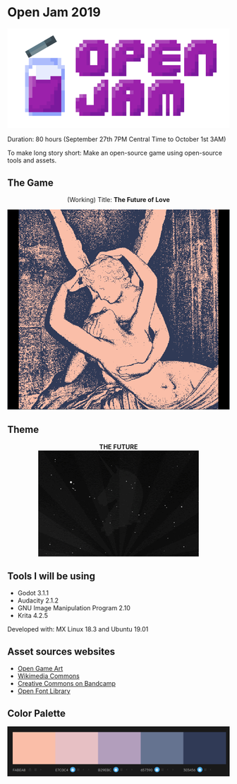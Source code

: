 # Open Jam 2019

[![OPEN JAM 2019](open-jam-logo.png)](https://itch.io/jam/open-jam-2019)

Duration: 80 hours (September 27th 7PM Central Time to October 1st 3AM)

To make long story short: Make an open-source game using open-source tools and assets.

## The Game

<p align = "center">
(Working) Title: <b>The Future of Love</b><br>
</p>

<p>
<img src="screenshots/title-image.png">
</p>

## Theme

<p align = "center">
<b>THE FUTURE</b><br>
<img src="The-Future.gif">
</p>

## Tools I will be using

* Godot 3.1.1
* Audacity 2.1.2
* GNU Image Manipulation Program 2.10
* Krita 4.2.5

Developed with: MX Linux 18.3 and Ubuntu 19.01

## Asset sources websites

* [Open Game Art](https://opengameart.org/)
* [Wikimedia Commons](https://commons.wikimedia.org/wiki/Main_Page)
* [Creative Commons on Bandcamp](https://bandcamp.com/tag/creative-commons)
* [Open Font Library](http://openfontlibrary.org/)

## Color Palette

<p align = "center">
<img src="main-color-palette.png">
</p>
